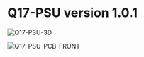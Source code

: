# Q17-PSU version 1.0.1<br>

![Q17-PSU-3D](https://github.com/stefaweb/Q17-Amplifier/assets/12907102/0bd0c0e7-735e-4ba0-90b5-24adc5a8b7f7)

![Q17-PSU-PCB-FRONT](https://github.com/stefaweb/Q17-Amplifier/assets/12907102/37017b54-d2e8-4976-89e5-e4872ef4954c)


